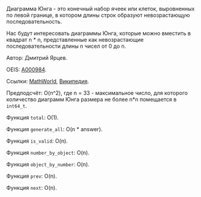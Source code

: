 ﻿Диаграмма Юнга - это конечный набор ячеек или клеток, выровненных по левой границе, в котором длины строк образуют невозрастающую последовательность.

Нас будут интересовать диаграммы Юнга, которые можно вместить в квадрат n * n, представленные как невозрастающие последовательности длины n чисел от 0 до n.

Автор: Дмитрий Ярцев.

OEIS: [A000984](https://oeis.org/A000984).

Ссылки:
[MathWorld](http://mathworld.wolfram.com/FerrersDiagram.html),
[Википедия](https://en.wikipedia.org/wiki/Young_tableau#Diagrams).

Предподсчёт: O(n^2), где n = 33 - максимальное число,
для которого количество диаграмм Юнга размера не более n*n помещается в `int64_t`.

Функция `total`: O(1).

Функция `generate_all`: O(n * answer).

Функция `is_valid`: O(n).

Функция `number_by_object`: O(n).

Функция `object_by_number`: O(n).

Функция `prev`: O(n).

Функция `next`: O(n).

